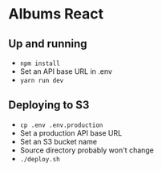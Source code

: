 Albums React
============

## Up and running

- `npm install`
- Set an API base URL in .env
- `yarn run dev`

## Deploying to S3

- `cp .env .env.production`
- Set a production API base URL
- Set an S3 bucket name
- Source directory probably won't change
- `./deploy.sh`


